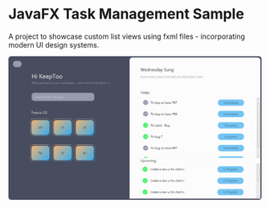 # JavaFX Task Management Sample

A project to showcase custom list views using fxml files - incorporating modern UI design systems.

![](sc1.jpg)
